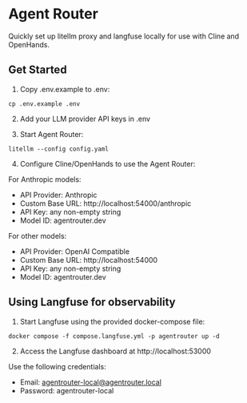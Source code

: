 Agent Router
============

Quickly set up litellm proxy and langfuse locally for use with Cline and OpenHands.

## Get Started

1. Copy .env.example to .env:

```shell
cp .env.example .env
```

2. Add your LLM provider API keys in .env

3. Start Agent Router:

```shell
litellm --config config.yaml
```

4. Configure Cline/OpenHands to use the Agent Router:

For Anthropic models:
* API Provider: Anthropic
* Custom Base URL: http://localhost:54000/anthropic
* API Key: any non-empty string
* Model ID: agentrouter.dev

For other models:
* API Provider: OpenAI Compatible
* Custom Base URL: http://localhost:54000
* API Key: any non-empty string
* Model ID: agentrouter.dev

## Using Langfuse for observability

1. Start Langfuse using the provided docker-compose file:

```shell
docker compose -f compose.langfuse.yml -p agentrouter up -d
```

2. Access the Langfuse dashboard at http://localhost:53000

Use the following credentials:
* Email: agentrouter-local@agentrouter.local
* Password: agentrouter-local
